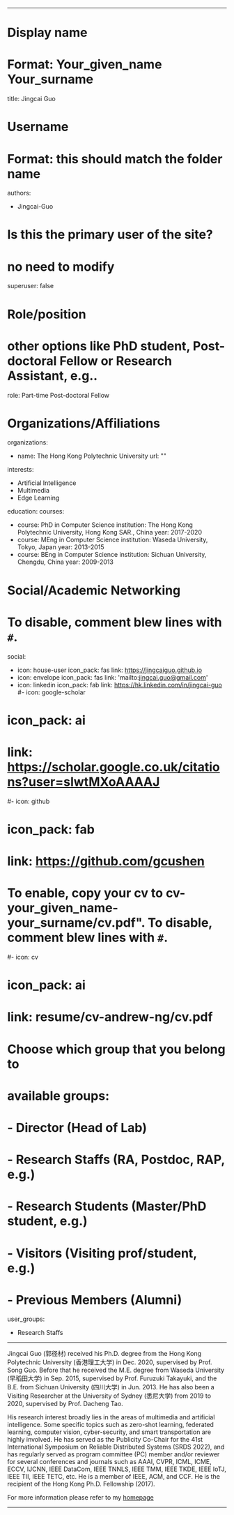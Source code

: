 
---
# Display name
# Format: Your_given_name Your_surname 
title: Jingcai Guo

# Username
# Format: this should match the folder name
authors:
- Jingcai-Guo

# Is this the primary user of the site?
# no need to modify 
superuser: false

# Role/position
# other options like PhD student, Post-doctoral Fellow or Research Assistant, e.g..
role: Part-time Post-doctoral Fellow

# Organizations/Affiliations
organizations:
- name: The Hong Kong Polytechnic University
  url: ""

interests:
- Artificial Intelligence
- Multimedia
- Edge Learning

education:
  courses:
  - course: PhD in Computer Science
    institution: The Hong Kong Polytechnic University, Hong Kong SAR., China
    year: 2017-2020
  - course: MEng in Computer Science
    institution: Waseda University, Tokyo, Japan
    year: 2013-2015
  - course: BEng in Computer Science
    institution: Sichuan University, Chengdu, China
    year: 2009-2013

# Social/Academic Networking
# To disable, comment blew lines with `#`.
social:
- icon: house-user
  icon_pack: fas
  link: https://jingcaiguo.github.io
- icon: envelope
  icon_pack: fas
  link: 'mailto:jingcai.guo@gmail.com'
- icon: linkedin
  icon_pack: fab
  link: https://hk.linkedin.com/in/jingcai-guo
#- icon: google-scholar
#  icon_pack: ai
#  link: https://scholar.google.co.uk/citations?user=sIwtMXoAAAAJ
#- icon: github
#  icon_pack: fab
#  link: https://github.com/gcushen

# To enable, copy your cv to cv-your_given_name-your_surname/cv.pdf". To disable, comment blew lines with `#`.
#- icon: cv
#  icon_pack: ai
#  link: resume/cv-andrew-ng/cv.pdf

# Choose which group that you belong to
#  available groups:
#  - Director (Head of Lab)
#  - Research Staffs (RA, Postdoc, RAP, e.g.)
#  - Research Students (Master/PhD student, e.g.)
#  - Visitors (Visiting prof/student, e.g.)
#  - Previous Members (Alumni)
user_groups:
- Research Staffs
---

Jingcai Guo (郭径材) received his Ph.D. degree from the Hong Kong Polytechnic University (香港理工大学) in Dec. 2020, supervised by Prof. Song Guo. Before that he received the M.E. degree from Waseda University (早稻田大学) in Sep. 2015, supervised by Prof. Furuzuki Takayuki, and the B.E. from Sichuan University (四川大学) in Jun. 2013. He has also been a Visiting Researcher at the University of Sydney (悉尼大学) from 2019 to 2020, supervised by Prof. Dacheng Tao.

His research interest broadly lies in the areas of multimedia and artificial intelligence. Some specific topics such as zero-shot learning, federated learning, computer vision, cyber-security, and smart transportation are highly involved. He has served as the Publicity Co-Chair for the 41st International Symposium on Reliable Distributed Systems (SRDS 2022), and has regularly served as program committee (PC) member and/or reviewer for several conferences and journals such as AAAI, CVPR, ICML, ICME, ECCV, IJCNN, IEEE DataCom, IEEE TNNLS, IEEE TMM, IEEE TKDE, IEEE IoTJ, IEEE TII, IEEE TETC, etc. He is a member of IEEE, ACM, and CCF. He is the recipient of the Hong Kong Ph.D. Fellowship (2017).

For more information please refer to my [homepage](https://jingcaiguo.github.io/)

---

